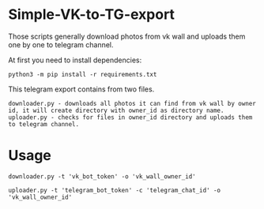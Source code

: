 Simple-VK-to-TG-export
=====

Those scripts generally download photos from vk wall and uploads them one by one to telegram channel.

At first you need to install dependencies:
```
python3 -m pip install -r requirements.txt
```

This telegram export contains from two files.
```
downloader.py - downloads all photos it can find from vk wall by owner id, it will create directory with owner_id as directory name.
uploader.py - checks for files in owner_id directory and uploads them to telegram channel.
```

Usage
====
```
downloader.py -t 'vk_bot_token' -o 'vk_wall_owner_id'

uploader.py -t 'telegram_bot_token' -c 'telegram_chat_id' -o 'vk_wall_owner_id'
```